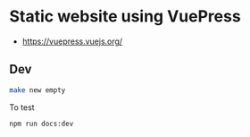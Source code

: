 # Static website using VuePress

- https://vuepress.vuejs.org/

## Dev

````bash
make new empty
````

To test

````bash
npm run docs:dev
````